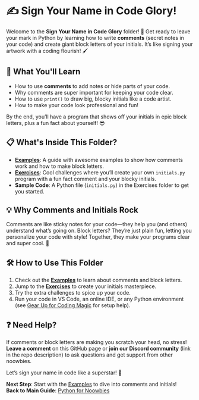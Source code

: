 # ✍️ Sign Your Name in Code Glory!

Welcome to the **Sign Your Name in Code Glory** folder! 🎉 Get ready to leave your mark in Python by learning how to write **comments** (secret notes in your code) and create giant block letters of your initials. It’s like signing your artwork with a coding flourish! 🖌️

## 🌟 What You'll Learn

- How to use **comments** to add notes or hide parts of your code.
- Why comments are super important for keeping your code clear.
- How to use `print()` to draw big, blocky initials like a code artist.
- How to make your code look professional and fun!

By the end, you’ll have a program that shows off your initials in epic block letters, plus a fun fact about yourself! 😎

## 📋 What's Inside This Folder?

- **[Examples](https://grok.com/chat/Examples/comments_examples.md)**: A guide with awesome examples to show how comments work and how to make block letters.
- **[Exercises](https://grok.com/chat/Exercises/initials_exercises.md)**: Cool challenges where you’ll create your own `initials.py` program with a fun fact comment and your blocky initials.
- **Sample Code**: A Python file (`initials.py`) in the Exercises folder to get you started.

## 💡 Why Comments and Initials Rock

Comments are like sticky notes for your code—they help you (and others) understand what’s going on. Block letters? They’re just plain fun, letting you personalize your code with style! Together, they make your programs clear and super cool. 🌈

## 🛠️ How to Use This Folder

1. Check out the **[Examples](https://grok.com/chat/Examples/comments_examples.md)** to learn about comments and block letters.
2. Jump to the **[Exercises](https://grok.com/chat/Exercises/initials_exercises.md)** to create your initials masterpiece.
3. Try the extra challenges to spice up your code.
4. Run your code in VS Code, an online IDE, or any Python environment (see [Gear Up for Coding Magic](https://grok.com/Setup-Guide/README.md) for setup help).

## ❓ Need Help?

If comments or block letters are making you scratch your head, no stress! **Leave a comment** on this GitHub page or **join our Discord community** (link in the repo description) to ask questions and get support from other noowbies.

Let’s sign your name in code like a superstar! 🌟

**Next Step**: Start with the [Examples](https://grok.com/chat/Examples/comments_examples.md) to dive into comments and initials!  
**Back to Main Guide**: [Python for Noowbies](https://grok.com/README.md)
